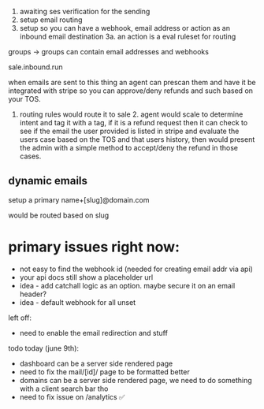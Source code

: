 1. awaiting ses verification for the sending
2. setup email routing
3. setup so you can have a webhook, email address or action as an inbound email destination
    3a. an action is a eval ruleset for routing




groups -> groups can contain email addresses and webhooks

sale.inbound.run

when emails are sent to this thing an agent can prescan them and have it be integrated with stripe so you can approve/deny refunds and such based on your TOS.

1. routing rules would route it to sale
    2. agent would scale to determine intent and tag it with a tag, if it is a refund request then it can check to see if the email the user provided is listed in stripe and evaluate the users case based on the TOS and that users history, then would present the admin with a simple method to accept/deny the refund in those cases. 


## dynamic emails

setup a primary name+[slug]@domain.com

would be routed based on slug


# primary issues right now:

- not easy to find the webhook id (needed for creating email addr via api)
- your api docs still show a placeholder url
- idea - add catchall logic as an option. maybe secure it on an email header?
- idea - default webhook for all unset




left off:

- need to enable the email redirection and stuff 


todo today (june 9th):

- dashboard can be a server side rendered page
- need to fix the mail/[id]/ page to be formatted better
- domains can be a server side rendered page, we need to do something with a client search bar tho
- need to fix issue on /analytics ✅